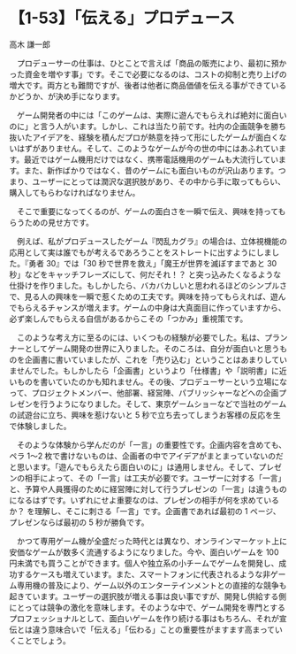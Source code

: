 # 【1-53】「伝える」プロデュース

<div class="author">高木 謙一郎</div>

　プロデューサーの仕事は、ひとことで言えば「商品の販売により、最初に預かった資金を増やす事」です。そこで必要になるのは、コストの抑制と売り上げの増大です。両方とも難問ですが、後者は他者に商品価値を伝える事ができているかどうか、が決め手になります。

　ゲーム開発者の中には「このゲームは、実際に遊んでもらえれば絶対に面白いのに」と言う人がいます。しかし、これは当たり前です。社内の企画競争を勝ち抜いたアイデアを、経験を積んだプロが熱意を持って形にしたゲームが面白くないはずがありません。そして、このようなゲームが今の世の中にはあふれています。最近ではゲーム機用だけではなく、携帯電話機用のゲームも大流行しています。また、新作ばかりではなく、昔のゲームにも面白いものが沢山あります。つまり、ユーザーにとっては潤沢な選択肢があり、その中から手に取ってもらい、購入してもらわなければなりません。

　そこで重要になってくるのが、ゲームの面白さを一瞬で伝え、興味を持ってもらうための見せ方です。

　例えば、私がプロデュースしたゲーム『閃乱カグラ』の場合は、立体視機能の応用として実は誰でもが考えるであろうことをストレートに出すようにしました。『勇者 30』では「30 秒で世界を救え」「魔王が世界を滅ぼすまであと 30 秒」などをキャッチフレーズにして、何だそれ！？ と突っ込みたくなるような仕掛けを作りました。もしかしたら、バカバカしいと思われるほどのシンプルさで、見る人の興味を一瞬で惹くための工夫です。興味を持ってもらえれば、遊んでもらえるチャンスが増えます。ゲームの中身は大真面目に作っていますから、必ず楽しんでもらえる自信があるからこその「つかみ」重視策です。

　このような考え方に至るのには、いくつもの経験が必要でした。私は、プランナーとしてゲーム開発の世界に入りました。そのころは、自分が面白いと思うものを企画書に書いていましたが、これを「売り込む」ということはあまりしていませんでした。もしかしたら「企画書」というより「仕様書」や「説明書」に近いものを書いていたのかも知れません。その後、プロデューサーという立場になって、プロジェクトメンバー、他部署、経営陣、パブリッシャーなどへの企画プレゼンを行うようになりました。そして、東京ゲームショーなどで当社のゲームの試遊台に立ち、興味を惹けないと 5 秒で立ち去ってしまうお客様の反応を生で体験しました。

　そのような体験から学んだのが「一言」の重要性です。企画内容を含めても、ペラ 1～2 枚で書けないものは、企画者の中でアイデアがまとまっていないのだと思います。「遊んでもらえたら面白いのに」は通用しません。そして、プレゼンの相手によって、その「一言」は工夫が必要です。ユーザーに対する「一言」と、予算や人員獲得のために経営陣に対して行うプレゼンの「一言」は違うものになるはずです。いずれにせよ重要なのは、プレゼンの相手が何を求めているか？ を理解し、そこに刺さる「一言」です。企画書であれば最初の 1 ページ、プレゼンならば最初の 5 秒が勝負です。

　かつて専用ゲーム機が全盛だった時代とは異なり、オンラインマーケット上に安価なゲームが数多く流通するようになりました。今や、面白いゲームを 100 円未満でも買うことができます。個人や独立系の小チームでゲームを開発し、成功するケースも増えています。また、スマートフォンに代表されるような非ゲーム専用機の普及により、ゲーム以外のエンターテインメントとの直接的な競争も起きています。ユーザーの選択肢が増える事は良い事ですが、開発し供給する側にとっては競争の激化を意味します。そのような中で、ゲーム開発を専門とするプロフェッショナルとして、面白いゲームを作り続ける事はもちろん、それが宣伝とは違う意味合いで「伝える」「伝わる」ことの重要性がますます高まっていくことでしょう。
